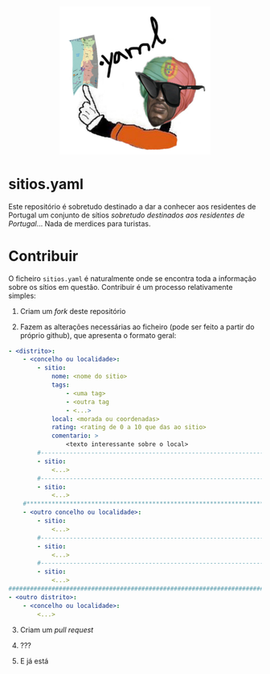 <p align="center"> 
   <img src="res/portugal.png" width=300>
</p>

# sitios.yaml

Este repositório é sobretudo destinado a dar a conhecer aos residentes de
Portugal um conjunto de sítios *sobretudo destinados aos residentes de Portugal*...
Nada de merdices para turistas.

# Contribuir

O ficheiro `sitios.yaml` é naturalmente onde se encontra toda a informação
sobre os sítios em questão. Contribuir é um processo relativamente simples:

1. Criam um *fork* deste repositório

2. Fazem as alterações necessárias ao ficheiro (pode ser feito a partir
   do próprio github), que apresenta o formato geral:

```yaml
- <distrito>:
    - <concelho ou localidade>:
        - sitio:
            nome: <nome do sitio>
            tags:
                - <uma tag>
                - <outra tag
                - <...>
            local: <morada ou coordenadas>
            rating: <rating de 0 a 10 que das ao sitio>
            comentario: >
                <texto interessante sobre o local>
        #-----------------------------------------------------------------------
        - sitio:
            <...>
        #-----------------------------------------------------------------------
        - sitio:
            <...>
    #***************************************************************************
    - <outro concelho ou localidade>:
        - sitio:
            <...>
        #-----------------------------------------------------------------------
        - sitio:
            <...>
        #-----------------------------------------------------------------------
        - sitio:
            <...>
################################################################################
- <outro distrito>:
    - <concelho ou localidade>:
        <...>
```

3. Criam um *pull request*

4. ???

5. E já está
